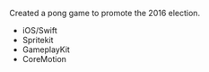 Created a pong game to promote the 2016 election.
* iOS/Swift
* Spritekit
* GameplayKit
* CoreMotion
